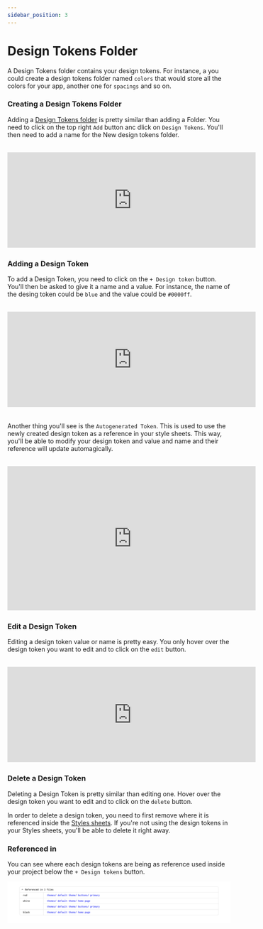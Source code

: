 ```yaml
---
sidebar_position: 3
---
```


# Design Tokens Folder

A Design Tokens folder contains your design tokens. For instance, a you could create a design tokens folder named `colors` that would store all the colors for your app, another one for `spacings` and so on.

### Creating a Design Tokens Folder

Adding a [Design Tokens folder](/docs/intro#design-tokens-folder) is pretty similar than adding a Folder. You need to click on the top right `Add` button anc dlick on `Design Tokens`. You'll then need to add a name for the New design tokens folder. 

<br />

<iframe width="560" height="215" src="https://www.youtube.com/embed/gc_MDPFVUoo" title="YouTube video player" frameborder="0" allow="accelerometer; autoplay; clipboard-write; encrypted-media; gyroscope; picture-in-picture; fullscreen" allowfullscreen></iframe>

<br />


### Adding a Design Token

To add a Design Token, you need to click on the `+ Design token` button. You'll then be asked to give it a name and a value. For instance, the name of the desing token could be `blue` and the value could be `#0000ff`. 

<br />
<iframe width="560" height="215" src="https://www.youtube.com/embed/nJ-Sy4hBen0" title="YouTube video player" frameborder="0" allow="accelerometer; autoplay; clipboard-write; encrypted-media; gyroscope; picture-in-picture; fullscreen" allowfullscreen></iframe>
<br />
<br />

Another thing you'll see is the `Autogenerated Token`. This is used to use the newly created design token as a reference in your style sheets. This way, you'll be able to modify your design token and value and name and their reference will update automagically.

<br />

<iframe width="560" height="325" src="https://www.youtube.com/embed/OcEOl_4k5jA" title="YouTube video player" frameborder="0" allow="accelerometer; autoplay; clipboard-write; encrypted-media; gyroscope; picture-in-picture; fullscreen" allowfullscreen></iframe>

<br />


### Edit a Design Token

Editing a design token value or name is pretty easy. You only hover over the design token you want to edit and to click on the `edit` button.

<br />
<iframe width="560" height="215" src="https://www.youtube.com/embed/uS14_mBEJg4" title="YouTube video player" frameborder="0" allow="accelerometer; autoplay; clipboard-write; encrypted-media; gyroscope; picture-in-picture; fullscreen" allowfullscreen></iframe>
<br />


### Delete a Design Token

Deleting a Design Token is pretty similar than editing one. Hover over the design token you want to edit and to click on the `delete` button.

 In order to delete a design token, you need to first remove where it is referenced inside the [Styles sheets](/docs/intro#style-sheet). If you're not using the design tokens in your Styles sheets, you'll be able to delete it right away.

### Referenced in

You can see where each design tokens are being as reference used inside your project below the `+ Design tokens` button.

![Design tokens references](../assets/intro/design-tokens-reference.png)